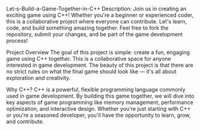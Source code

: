 Let-s-Build-a-Game-Together-in-C++
Description:
Join us in creating an exciting game using C++! Whether you're a beginner or experienced coder, this is a collaborative project where everyone can contribute. Let's learn, code, and build something amazing together. Feel free to fork the repository, submit your changes, and be part of the game development process!

Project Overview
The goal of this project is simple: create a fun, engaging game using C++ together. This is a collaborative space for anyone interested in game development. The beauty of this project is that there are no strict rules on what the final game should look like — it's all about exploration and creativity.

Why C++?
C++ is a powerful, flexible programming language commonly used in game development. By building this game together, we will dive into key aspects of game programming like memory management, performance optimization, and interactive design. Whether you're just starting with C++ or you're a seasoned developer, you'll have the opportunity to learn, grow, and contribute.

